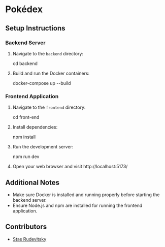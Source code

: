 # Pokédex

## Setup Instructions

### Backend Server

1. Navigate to the `backend` directory:

   cd backend

2. Build and run the Docker containers:

   docker-compose up --build

### Frontend Application

1. Navigate to the `frontend` directory:

   cd front-end

2. Install dependencies:

   npm install

3. Run the development server:

   npm run dev

4. Open your web browser and visit http://localhost:5173/

## Additional Notes

- Make sure Docker is installed and running properly before starting the backend server.
- Ensure Node.js and npm are installed for running the frontend application.

## Contributors

- [Stas Rudevitsky](https://github.com/stasrdv/home-assignment-pokedex)
